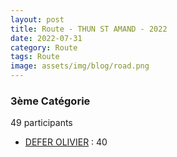 ```yaml
---
layout: post
title: Route - THUN ST AMAND - 2022
date: 2022-07-31
category: Route
tags: Route
image: assets/img/blog/road.png
---
```


### 3ème Catégorie
49 participants
- [DEFER OLIVIER](https://teamspecializedlille.cc/coureurs/deferolivier) : 40

